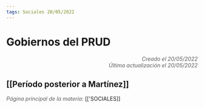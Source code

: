 ```yaml
---
tags: Sociales 20/05/2022
---
```


# Gobiernos del PRUD
<div style="text-align: right; opacity: 0.7; font-style: italic;">Creado el 20/05/2022</div>
<div style="text-align: right; opacity: 0.7; font-style: italic;">Última actualización el 20/05/2022</div>

## [[Período posterior a Martínez]]


<span style="opacity: 0.7; font-style: italic;">Página principal de la materia:</span> [['SOCIALES]]